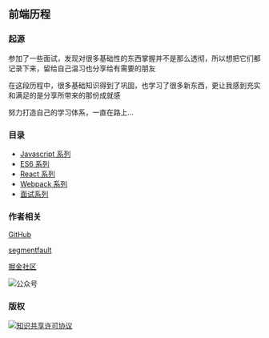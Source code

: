 ## 前端历程

### 起源

参加了一些面试，发现对很多基础性的东西掌握并不是那么透彻，所以想把它们都记录下来，留给自己温习也分享给有需要的朋友

在这段历程中，很多基础知识得到了巩固，也学习了很多新东西，更让我感到充实和满足的是分享所带来的那份成就感

努力打造自己的学习体系，一直在路上...

### 目录

- [Javascript 系列](https://github.com/ltadpoles/web-document/tree/master/JavaScript)
- [ES6 系列](https://github.com/ltadpoles/web-document/tree/master/ES6)
- [React 系列](https://github.com/ltadpoles/web-document/tree/master/React)
- [Webpack 系列](https://github.com/ltadpoles/web-document/tree/master/Webpack)
- [面试系列](https://github.com/ltadpoles/web-document/tree/master/Other/%E9%9D%A2%E8%AF%95%E7%9B%B8%E5%85%B3)

### 作者相关

[GitHub](https://github.com/ltadpoles)

[segmentfault](https://segmentfault.com/u/youdangde_5c8b208a23f95)

[掘金社区](https://juejin.im/user/5c88d2e36fb9a049d61e6538)

![公众号](https://raw.githubusercontent.com/ltadpoles/web-document/master/Other/images/weChat.jpg)

### 版权

<a rel="license" href="http://creativecommons.org/licenses/by-sa/4.0/"><img alt="知识共享许可协议" style="border-width:0" src="https://i.creativecommons.org/l/by-sa/4.0/88x31.png" /></a>